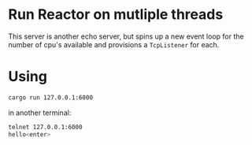 # Run Reactor on mutliple threads

This server is another echo server, but spins up a new event loop for the number of cpu's available and provisions a `TcpListener` for each.

# Using
```bash
cargo run 127.0.0.1:6000
```

in another terminal:
```bash
telnet 127.0.0.1:6000
hello<enter>
```


